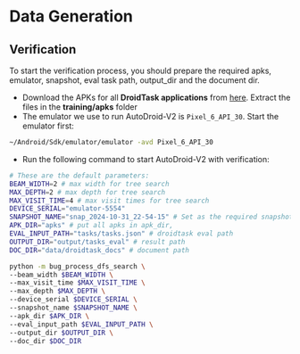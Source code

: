 # Data Generation

## Verification

To start the verification process, you should prepare the required apks, emulator, snapshot, eval task path, output_dir and the document dir.
- Download the APKs for all **DroidTask applications** from [here](https://cloud.tsinghua.edu.cn/d/cb5817c334ee4eb08abc/). Extract the files in the **training/apks** folder
- The emulator we use to run AutoDroid-V2 is `Pixel_6_API_30`. Start the emulator first:

```bash
~/Android/Sdk/emulator/emulator -avd Pixel_6_API_30
```

- Run the following command to start AutoDroid-V2 with verification:

```bash
# These are the default parameters:
BEAM_WIDTH=2 # max width for tree search
MAX_DEPTH=2 # max depth for tree search
MAX_VISIT_TIME=4 # max visit times for tree search
DEVICE_SERIAL="emulator-5554" 
SNAPSHOT_NAME="snap_2024-10-31_22-54-15" # Set as the required snapshot name
APK_DIR="apks" # put all apks in apk_dir, 
EVAL_INPUT_PATH="tasks/tasks.json" # droidtask eval path
OUTPUT_DIR="output/tasks_eval" # result path
DOC_DIR="data/droidtask_docs" # document path

python -m bug_process_dfs_search \
--beam_width $BEAM_WIDTH \
--max_visit_time $MAX_VISIT_TIME \
--max_depth $MAX_DEPTH \
--device_serial $DEVICE_SERIAL \
--snapshot_name $SNAPSHOT_NAME \
--apk_dir $APK_DIR \
--eval_input_path $EVAL_INPUT_PATH \
--output_dir $OUTPUT_DIR \
--doc_dir $DOC_DIR
```